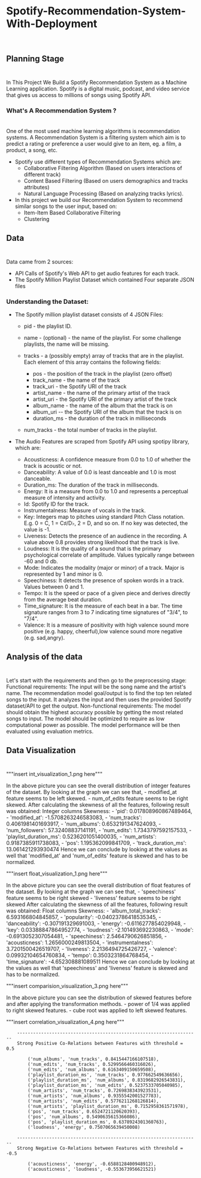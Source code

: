 # Spotify-Recommendation-System-With-Deployment<br><br>
## Planning Stage<br><br>
In This Project We Build a Spotify Recommendation System as a Machine Learning application. Spotify is a digital music, podcast, and video service that gives us access to millions of songs using Spotify API.
### What's A Recommendation System ?<br><br>
One of the most used machine learning algorithms is recommendation systems. A Recommendation System is a filtering system which aim is to predict a rating or preference a user would give to an item, eg. a film, a product, a song, etc.
- Spotify use different types of Recommendation Systems which are:
    - Collaborative Filtering Algorithm (Based on users interactions of different track)
    - Content Based Filtering (Based on users demographics and tracks attributes)
    - Natural Language Processing (Based on analyzing tracks lyrics).
- In this project we build our Recommendation System to recommend similar songs to the user input, based on:
    - Item-Item Based Collaborative Filtering
    - Clustering
    
## Data<br><br>
Data came from 2 sources:
- API Calls of Spotify's Web API to get audio features for each track.
- The Spotify Million Playlist Dataset which contained Four separate JSON files

### Understanding the Dataset:
- The Spotify million playlist dataset consists of 4 JSON Files:

    - pid - the playlist ID.
    - name - (optional) - the name of the playlist. For some challenge playlists, the name will be missing.
    - tracks - a (possibly empty) array of tracks that are in the playlist. Each element of this array contains the following fields:
    
         * pos - the position of the track in the playlist (zero offset)
         * track_name - the name of the track
         * track_uri - the Spotify URI of the track
         * artist_name - the name of the primary artist of the track
         * artist_uri - the Spotify URI of the primary artist of the track
         * album_name - the name of the album that the track is on
         * album_uri -- the Spotify URI of the album that the track is on
         * duration_ms - the duration of the track in milliseconds
         
    - num_tracks - the total number of tracks in the playlist.
- The Audio Features are scraped from Spotify API using spotipy library, which are:
    - Acousticness: A confidence measure from 0.0 to 1.0 of whether the track is acoustic or not.
    - Danceability: A value of 0.0 is least danceable and 1.0 is most danceable.
    - Duration_ms: The duration of the track in milliseconds.
    - Energy: It is a measure from 0.0 to 1.0 and represents a perceptual measure of intensity and activity. 
    - Id:  Spotify ID for the track.
    - Instrumentalness: Measure of vocals in the track.
    - Key: Integers map to pitches using standard Pitch Class notation. E.g. 0 = C, 1 = C♯/D♭, 2 = D, and so on. If no key was detected, the value is -1.
    - Liveness: Detects the presence of an audience in the recording. A value above 0.8 provides strong likelihood that the track is live.
    - Loudness: It is the quality of a sound that is the primary psychological correlate of amplitude. Values typically range between -60 and 0 db.
    - Mode: Indicates the modality (major or minor) of a track. Major is represented by 1 and minor is 0.
    - Speechiness: It detects the presence of spoken words in a track. Values between 0 and 1.
    - Tempo: It is the speed or pace of a given piece and derives directly from the average beat duration.
    - Time_signature: It is the measure of each beat in a bar. The time signature ranges from 3 to 7 indicating time signatures of "3/4", to "7/4".
    - Valence: It is a measure of positivity with high valence sound more positive (e.g. happy, cheerful),low valence sound more negative (e.g. sad,angry).
    
## Analysis of the data <br><br>

Let's start with the requirements and then go to the preprocessing stage:
Functional requirements:
The input will be the song name and the artist's name. The recommendation model goal/output is to find the top ten related songs to the input. It analyzes the input and then uses the provided Spotify dataset/API to get the output.
Non-functional requirements:
The model should obtain the highest accuracy possible by getting the most related songs to input. The model should be optimized to require as low computational power as possible. The model performance will be then evaluated using evaluation metrics. 

## Data Visualization <br><br>

"""insert  int_visualization_1.png   here""" 

In the above picture you can see the overall distribution of integer features of the dataset. By looking at the graph we can see that,
        - modified_at feature seems to be left skewed.
        - num_of_edits feature seems to be right skewed.
    After calculating the skewness of all the features, following result was obtained:
        Integer columns Skewness: 
            - 'pid': 0.017808960867489464,
            - 'modified_at': -1.5708263246583083,
            - 'num_tracks': 0.4061981401693917,
            - 'num_albums': 0.6532191347624093,
            - 'num_followers': 57.32408837141191,
            - 'num_edits': 1.7343797592157533,
            - 'playlist_duration_ms': 0.5236201051400035,
            - 'num_artists': 0.9187385911738083,
            - 'pos': 1.195362099841709,
            - 'track_duration_ms': 13.061421293930474
        Hence we can conclude by looking at the values as well that 'modified_at' and 'num_of_edits' feature is skewed and has to be normalized.

"""insert  float_visualization_1.png   here""" 

In the above picture you can see the overall distribution of float features of the dataset. By looking at the graph we can see that,
        - 'speechiness' feature seems to be right skewed
        - 'liveness' feature seems to be right skewed
    After calculating the skewness of all the features, following result was obtained:
        Float columns Skewness: 
            - 'album_total_tracks': 6.593166804845857,
            - 'popularity': -0.04023786418535345,
            - 'danceability': -0.307191329691003,
            - 'energy': -0.6116277854029948,
            - 'key': 0.03388847864952774,
            - 'loudness': -2.101493692230863,
            - 'mode': -0.6913052307054481,
            - 'speechiness': 2.5464790626851856,
            - 'acousticness': 1.2656000249813504,
            - 'instrumentalness': 3.7201500426519707,
            - 'liveness': 2.2136494725426727,
            - 'valence': 0.09932104654760834,
            - 'tempo': 0.3503231864768454,
            - 'time_signature': -4.652308881089511
        Hence we can conclude by looking at the values as well that 'speechiness' and 'liveness' feature is skewed and has to be normalized.

"""insert comparision_visualization_3.png here"""

In the above picture you can see the distribution of skewed features before and after applying the transformation methods.
        - power of 1/4 was applied to right skewed features.
        - cube root was applied to left skewed features.

"""insert correlation_visualization_4.png here"""

        --------------------------------------------------------------------
        Strong Positive Co-Relations between Features with threshold =  0.5

            ('num_albums', 'num_tracks', 0.8415447166107518),
            ('num_edits', 'num_tracks', 0.5299566460316026),
            ('num_edits', 'num_albums', 0.6163409150659508),
            ('playlist_duration_ms', 'num_tracks', 0.977662549636656),
            ('playlist_duration_ms', 'num_albums', 0.8319682926543831),
            ('playlist_duration_ms', 'num_edits', 0.5237533705040985),
            ('num_artists', 'num_tracks', 0.7269838343923531),
            ('num_artists', 'num_albums', 0.9355542001527783),
            ('num_artists', 'num_edits', 0.5776211268126814),
            ('num_artists', 'playlist_duration_ms', 0.7152958361571978),
            ('pos', 'num_tracks', 0.6524721120620393),
            ('pos', 'num_albums', 0.5490635615366086),
            ('pos', 'playlist_duration_ms', 0.6378924301360763),
            ('loudness', 'energy', 0.7507065639450008)

        --------------------------------------------------------------------
        Strong Negative Co-Relations between Features with threshold =  -0.5

            ('acousticness', 'energy', -0.6588128400948912),
            ('acousticness', 'loudness', -0.553673956621521)
